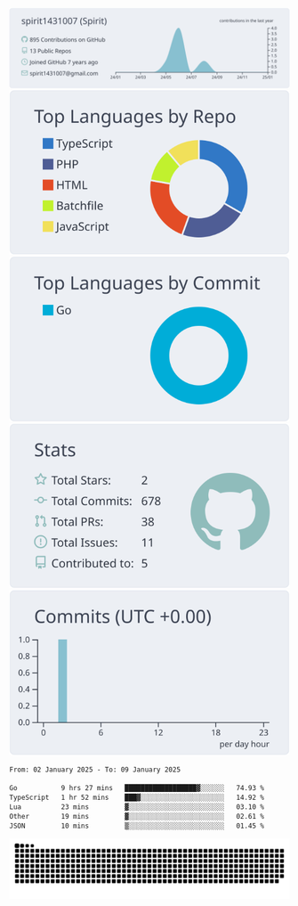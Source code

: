 [![](https://raw.githubusercontent.com/spirit1431007/spirit1431007/master/profile-summary-card-output/nord_bright/0-profile-details.svg)](https://git.io/spiritx)
[![](https://raw.githubusercontent.com/spirit1431007/spirit1431007/master/profile-summary-card-output/nord_bright/1-repos-per-language.svg)](https://git.io/spiritx) [![](https://raw.githubusercontent.com/spirit1431007/spirit1431007/master/profile-summary-card-output/nord_bright/2-most-commit-language.svg)](https://git.io/spiritx)
[![](https://raw.githubusercontent.com/spirit1431007/spirit1431007/master/profile-summary-card-output/nord_bright/3-stats.svg)](https://git.io/spiritx) [![](https://raw.githubusercontent.com/spirit1431007/spirit1431007/master/profile-summary-card-output/nord_bright/4-productive-time.svg)](https://git.io/spiritx)

<!--START_SECTION:waka-->

```txt
From: 02 January 2025 - To: 09 January 2025

Go           9 hrs 27 mins   ██████████████████▓░░░░░░   74.93 %
TypeScript   1 hr 52 mins    ███▓░░░░░░░░░░░░░░░░░░░░░   14.92 %
Lua          23 mins         ▓░░░░░░░░░░░░░░░░░░░░░░░░   03.10 %
Other        19 mins         ▓░░░░░░░░░░░░░░░░░░░░░░░░   02.61 %
JSON         10 mins         ▒░░░░░░░░░░░░░░░░░░░░░░░░   01.45 %
```

<!--END_SECTION:waka-->

![contribution](https://github.com/spirit1431007/spirit1431007/blob/output/github-contribution-grid-snake.svg)
